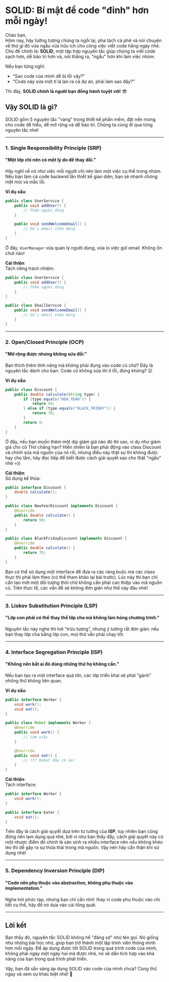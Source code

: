 # SOLID: Bí mật để code "đỉnh" hơn mỗi ngày!

Chào bạn,  
Hôm nay, hãy tưởng tượng chúng ta ngồi lại, pha tách cà phê và nói chuyện về thứ gì đó vừa ngầu vừa hữu ích cho công việc viết code hằng ngày nhé. Chủ đề chính là: **SOLID**, một tập hợp nguyên tắc giúp chúng ta viết code sạch hơn, dễ bảo trì hơn và, nói thẳng ra, "ngầu" hơn khi làm việc nhóm.  

Nếu bạn từng nghĩ:  
- "Sao code của mình dễ bị lỗi vậy?"  
- "Code này sửa một tí là lan ra cả dự án, phải làm sao đây?"  

Thì đây, **SOLID chính là người bạn đồng hành tuyệt vời**! 😎  

## Vậy SOLID là gì?  
SOLID gồm 5 nguyên tắc "vàng" trong thiết kế phần mềm, đặt nền móng cho code dễ hiểu, dễ mở rộng và dễ bảo trì. Chúng ta cùng đi qua từng nguyên tắc nhé!  

---

### 1. **S**ingle Responsibility Principle (SRP)  
#### "Một lớp chỉ nên có một lý do để thay đổi."  

Hãy nghĩ về nó như việc mỗi người chỉ nên làm một việc cụ thể trong nhóm. Nếu bạn làm cả code backend lẫn thiết kế giao diện, bạn sẽ nhanh chóng mệt mỏi và mắc lỗi.  

**Ví dụ xấu**:  
```java
public class UserService {
    public void addUser() { 
        // Thêm người dùng
    }

    public void sendWelcomeEmail() { 
        // Gửi email chào mừng
    }
}
```  
Ở đây, `UserManager` vừa quản lý người dùng, vừa lo việc gửi email. Không ổn chút nào!  

**Cải thiện**:  
Tách riêng trách nhiệm:  
```java
public class UserService {
    public void addUser() { 
        // Thêm người dùng
    }
}

public class EmailService {
    public void sendWelcomeEmail() { 
        // Gửi email chào mừng
    }
}
```

---

### 2. **O**pen/Closed Principle (OCP)  
#### "Mở rộng được nhưng không sửa đổi."  

Bạn thích thêm tính năng mà không phải đụng vào code cũ chứ? Đây là nguyên tắc dành cho bạn. Code cũ không sửa thì ít lỗi, đúng không? 😉  

**Ví dụ xấu**:  
```java
public class Discount {
    public double calculate(String type) {
        if (type.equals("NEW_YEAR")) {
            return 50;
        } else if (type.equals("BLACK_FRIDAY")) {
            return 70;
        }
        return 0;
    }
}
```  
Ở đây, nếu bạn muốn thêm một dịp giảm giá nào đó thì sao, ví dụ như giảm giá cho cô Thơ chẳng hạn? Hiển nhiên là bạn phải động vào class Discount và chỉnh sửa mã nguồn của nó rồi, nhưng điều này thật sự thì không được hay cho lắm, hãy đọc tiếp để biết được cách giải quyết sao cho thật "ngầu" nhé =))

**Cải thiện**:  
Sử dụng kế thừa:  
```java
public interface Discount {
    double calculate();
}

public class NewYearDiscount implements Discount {
    @Override
    public double calculate() {
        return 50;
    }
}

public class BlackFridayDiscount implements Discount {
    @Override
    public double calculate() {
        return 70;
    }
}
```
Bạn có thể sử dụng một interface để đưa ra các ràng buộc mà các class thực thi phải làm theo (có thể tham khảo lại bài trước). Lúc này thì bạn chỉ cần tạo mới một đối tượng thôi chứ không cần phải can thiệp vào mã nguồn cũ. Trên thực tế, các vấn đề sẽ không đơn giản như thế này đâu nhé!

---

### 3. **L**iskov Substitution Principle (LSP)  
#### "Lớp con phải có thể thay thế lớp cha mà không làm hỏng chương trình."  

Nguyên tắc này nghe thì hơi "trừu tượng", nhưng ý tưởng rất đơn giản: nếu bạn thay lớp cha bằng lớp con, mọi thứ vẫn phải chạy tốt.  



---

### 4. **I**nterface Segregation Principle (ISP)  
#### "Không nên bắt ai đó dùng những thứ họ không cần."  

Nếu bạn tạo ra một interface quá lớn, các lớp triển khai sẽ phải "gánh" những thứ không liên quan.  

**Ví dụ xấu**:  
```java
public interface Worker {
    void work();
    void eat();
}

public class Robot implements Worker {
    @Override
    public void work() { 
        // Làm việc
    }

    @Override
    public void eat() { 
        // ??? Robot đâu có ăn!
    }
}
```  

**Cải thiện**:  
Tách interface:  
```java
public interface Worker {
    void work();
}

public interface Eater {
    void eat();
}
```

Trên đây là cách giải quyết dựa trên tư tưởng của **ISP**, tuy nhiên bạn cũng đừng nên lạm dụng quá nhé, bởi vì như bạn thấy đấy, cách giải quyết này có một nhược điểm đó chính là sản sinh ra nhiều interface nên nếu không khéo léo thì dễ gây ra sự thừa thải trong mã nguồn. Vậy nên hãy cẩn thận khi sử dụng nhé!

---

### 5. **D**ependency Inversion Principle (DIP)  
#### "Code nên phụ thuộc vào abstraction, không phụ thuộc vào implementation."  

Nghe hơi phức tạp, nhưng bạn chỉ cần nhớ: thay vì code phụ thuộc vào chi tiết cụ thể, hãy để nó dựa vào cái tổng quát.  


---

## Lời kết  

Bạn thấy đó, nguyên tắc SOLID không hề "đáng sợ" như tên gọi. Nó giống như những bài học nhỏ, giúp bạn trở thành một lập trình viên thông minh hơn mỗi ngày. Để áp dụng được tốt SOLID trong quá trình code của mình, không phải ngày một ngày hai mà được nhé, nó sẽ dần tích hợp vào khả năng của bạn trong quá trình phát triển.

Vậy, bạn đã sẵn sàng áp dụng SOLID vào code của mình chưa? Cùng thử ngay và xem sự khác biệt nhé! 🚀
